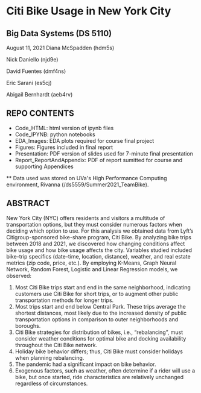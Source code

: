 # Citi Bike Usage in New York City
## Big Data Systems (DS 5110)
August 11, 2021
Diana McSpadden (hdm5s)

Nick Daniello (njd9e)

David Fuentes (dmf4ns)

Eric Sarani (es5cj)

Abigail Bernhardt (aeb4rv)

## REPO CONTENTS
* Code_HTML: html version of ipynb files
* Code_IPYNB: python notebooks
* EDA_Images: EDA plots required for course final project
* Figures: Figures included in final report
* Presentation: PDF version of slides used for 7-minute final presentation
* Report_ReportAndAppendix: PDF of report sumitted for course and supporting Appendices

** Data used was stored on UVa's High Performance Computing environment, Rivanna (/ds5559/Summer2021_TeamBike).

## ABSTRACT
New York City (NYC) offers residents and visitors a multitude of transportation options, but they must consider numerous factors when deciding which option to use. For this analysis we obtained data from Lyft’s Citigroup-sponsored bike-share program, Citi Bike. By analyzing bike trips between 2018 and 2021, we discovered how changing conditions affect bike usage and how bike usage affects the city. Variables studied included bike-trip specifics (date-time, location, distance), weather, and real estate metrics (zip code, price, etc.). By employing K-Means, Graph Neural Network, Random Forest, Logistic and Linear Regression models, we observed:

1.	Most Citi Bike trips start and end in the same neighborhood, indicating customers use Citi Bike for short trips, or to augment other public transportation methods for longer trips.
2.	Most trips start and end below Central Park. These trips average the shortest distances, most likely due to the increased density of public transportation options in comparison to outer neighborhoods and boroughs.
3.	Citi Bike strategies for distribution of bikes, i.e., “rebalancing”, must consider weather conditions for optimal bike and docking availability throughout the Citi Bike network.
4.	Holiday bike behavior differs; thus, Citi Bike must consider holidays when planning rebalancing.
5.	The pandemic had a significant impact on bike behavior.
6.	Exogenous factors, such as weather, often determine if a rider will use a bike, but once started, ride characteristics are relatively unchanged regardless of circumstances.

